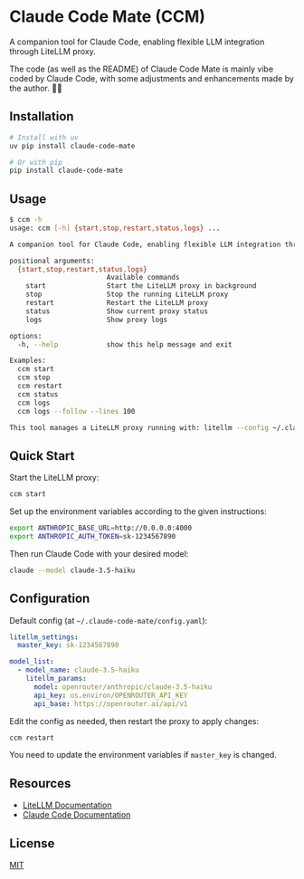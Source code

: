 # Claude Code Mate (CCM)

A companion tool for Claude Code, enabling flexible LLM integration through LiteLLM proxy.

The code (as well as the README) of Claude Code Mate is mainly vibe coded by Claude Code, with some adjustments and enhancements made by the author. 🤖✨

## Installation

```bash
# Install with uv
uv pip install claude-code-mate

# Or with pip
pip install claude-code-mate
```

## Usage

```bash
$ ccm -h
usage: ccm [-h] {start,stop,restart,status,logs} ...

A companion tool for Claude Code, enabling flexible LLM integration through LiteLLM proxy.

positional arguments:
  {start,stop,restart,status,logs}
                        Available commands
    start               Start the LiteLLM proxy in background
    stop                Stop the running LiteLLM proxy
    restart             Restart the LiteLLM proxy
    status              Show current proxy status
    logs                Show proxy logs

options:
  -h, --help            show this help message and exit

Examples:
  ccm start
  ccm stop
  ccm restart
  ccm status
  ccm logs
  ccm logs --follow --lines 100

This tool manages a LiteLLM proxy running with: litellm --config ~/.claude-code-mate/config.yaml
```

## Quick Start

Start the LiteLLM proxy:

```bash
ccm start
```

Set up the environment variables according to the given instructions:

```bash
export ANTHROPIC_BASE_URL=http://0.0.0.0:4000
export ANTHROPIC_AUTH_TOKEN=sk-1234567890
```

Then run Claude Code with your desired model:

```bash
claude --model claude-3.5-haiku
```

## Configuration

Default config (at `~/.claude-code-mate/config.yaml`):

```yaml
litellm_settings:
  master_key: sk-1234567890

model_list:
  - model_name: claude-3.5-haiku
    litellm_params:
      model: openrouter/anthropic/claude-3.5-haiku
      api_key: os.environ/OPENROUTER_API_KEY
      api_base: https://openrouter.ai/api/v1
```

Edit the config as needed, then restart the proxy to apply changes:

```bash
ccm restart
```

You need to update the environment variables if `master_key` is changed.

## Resources

- [LiteLLM Documentation](https://docs.litellm.ai/docs/tutorials/claude_responses_api)
- [Claude Code Documentation](https://docs.anthropic.com/en/docs/claude-code/llm-gateway)

## License

[MIT](http://opensource.org/licenses/MIT)
